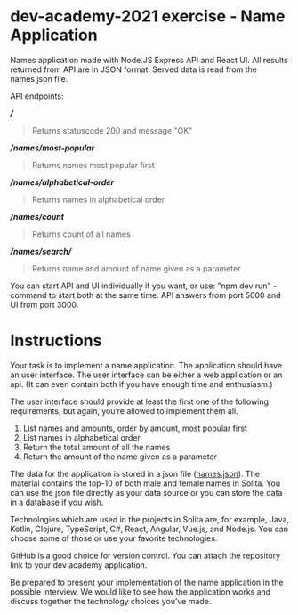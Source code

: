 # dev-academy-2021 exercise - Name Application

Names application made with Node.JS Express API and React UI.
All results returned from API are in JSON format. Served data is read from the names.json file.

API endpoints:

***/***                                  
> Returns statuscode 200 and message "OK"

***/names/most-popular***                
> Returns names most popular first

***/names/alphabetical-order***          
> Returns names in alphabetical order

***/names/count***                       
> Returns count of all names

***/names/search/<Name>***               
> Returns name and amount of name given as a parameter

You can start API and UI individually if you want, or use: "npm dev run" -command to start both at the same time. API answers from port 5000 and UI from port 3000.

# Instructions

Your task is to implement a name application. The application should have an user interface. The user interface can be either a web application or an api. (It can even contain both if you have enough time and enthusiasm.) 

The user interface should provide at least the first one of the following requirements, but again, you’re allowed to implement them all.
1. List names and amounts, order by amount, most popular first
2. List names in alphabetical order
3. Return the total amount of all the names
4. Return the amount of the name given as a parameter

The data for the application is stored in a json file ([names.json](https://github.com/solita/dev-academy-2020/blob/main/names.json)). The material contains the top-10 of both male and female names in Solita. You can use the json file directly as your data source or you can store the data in a database if you wish.

Technologies which are used in the projects in Solita are, for example, Java, Kotlin, Clojure, TypeScript, C#, React, Angular, Vue.js, and Node.js. You can choose some of those or use your favorite technologies.

GitHub is a good choice for version control. You can attach the repository link to your dev academy application.

Be prepared to present your implementation of the name application in the possible interview. We would like to see how the application works and discuss together the technology choices you’ve made.
